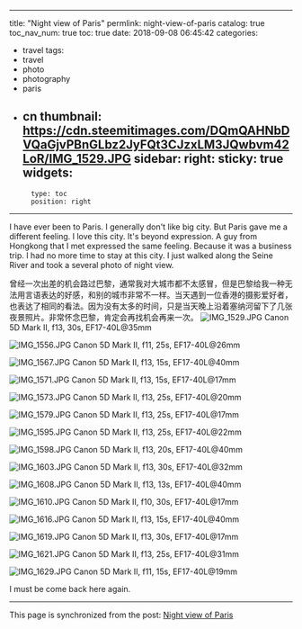 
---
title: "Night view of Paris"
permlink: night-view-of-paris
catalog: true
toc_nav_num: true
toc: true
date: 2018-09-08 06:45:42
categories:
- travel
tags:
- travel
- photo
- photography
- paris
- cn
thumbnail: https://cdn.steemitimages.com/DQmQAHNbDVQaGjvPBnGLbz2JyFQt3CJzxLM3JQwbvm42LoR/IMG_1529.JPG
sidebar:
    right:
        sticky: true
widgets:
    -
        type: toc
        position: right
---


I have ever been to Paris. I generally don't like big city. But Paris gave me a different feeling.  I love this city. It's beyond expression. A guy from Hongkong that I met  expressed the same feeling. Because it was a business trip. I had no more time to stay at this city. I just walked along the Seine River and took a several photo of night view. 

曾经一次出差的机会路过巴黎，通常我对大城市都不太感冒，但是巴黎给我一种无法用言语表达的好感，和别的城市非常不一样。当天遇到一位香港的摄影爱好者，也表达了相同的看法。因为没有太多的时间，只是当天晚上沿着塞纳河留下了几张夜景照片。非常怀念巴黎，肯定会再找机会再来一次。
![IMG_1529.JPG](https://cdn.steemitimages.com/DQmQAHNbDVQaGjvPBnGLbz2JyFQt3CJzxLM3JQwbvm42LoR/IMG_1529.JPG)
Canon 5D Mark II, f13, 30s, EF17-40L@35mm

![IMG_1556.JPG](https://cdn.steemitimages.com/DQmdyfGJGUdG8TAkF5BsrAC4ZPhiMbdTXoSRamPuKw1CiDH/IMG_1556.JPG)
Canon 5D Mark II, f11, 25s, EF17-40L@26mm

![IMG_1567.JPG](https://cdn.steemitimages.com/DQmRhSvSiVNethSSKetQv8CPSz7hWcmWHAgjZcPMLN4re1M/IMG_1567.JPG)
Canon 5D Mark II, f13, 15s, EF17-40L@40mm

![IMG_1571.JPG](https://cdn.steemitimages.com/DQmNgYSvGh9HWm1RHLQd3biwojotoiQSFTEUbuNyVZWkU8w/IMG_1571.JPG)
Canon 5D Mark II, f13, 15s, EF17-40L@17mm

![IMG_1573.JPG](https://cdn.steemitimages.com/DQmdBLuTX6ih6x8k1XoxPW7UBP6AeBD9T2qZQsXwda7cV9y/IMG_1573.JPG)
Canon 5D Mark II, f13, 25s, EF17-40L@20mm

![IMG_1579.JPG](https://cdn.steemitimages.com/DQmYRTTho9o8ZW7rYUM2kutxtpJz18hAGkN9GDbDzrxsHnf/IMG_1579.JPG)
Canon 5D Mark II, f13, 25s, EF17-40L@17mm

![IMG_1595.JPG](https://cdn.steemitimages.com/DQmY4s7pKniM7YZnNDf5W1i9stVwxTEuHSVJ9S68B1ww7vM/IMG_1595.JPG)
Canon 5D Mark II, f13, 25s, EF17-40L@22mm

![IMG_1598.JPG](https://cdn.steemitimages.com/DQmVQ8DPsz5cyS9RPb5EKYZQu7zSta9pViQ43dKZqd5ZvWL/IMG_1598.JPG)
Canon 5D Mark II, f13, 20s, EF17-40L@40mm

![IMG_1603.JPG](https://cdn.steemitimages.com/DQmeE6MX631gMYAGYB4huedKN5svMAVSQGtwD4JEJxqcQcj/IMG_1603.JPG)
Canon 5D Mark II, f13, 30s, EF17-40L@32mm

![IMG_1608.JPG](https://cdn.steemitimages.com/DQmVtJRRRPKfUEdjvuq7Ptxx2m9o1G3PFiE1nMD6V5JrhK8/IMG_1608.JPG)
Canon 5D Mark II, f13, 13s, EF17-40L@40mm

![IMG_1610.JPG](https://cdn.steemitimages.com/DQmaUDCfpbtrhTfhqJNYztUCcq64AXP9MJhQQf89qkUJepj/IMG_1610.JPG)
Canon 5D Mark II, f10, 30s, EF17-40L@17mm

![IMG_1616.JPG](https://cdn.steemitimages.com/DQmdFeY94SptYWfPU2GewGp5m2Euygcz4fC7oCSFQNHcJ5R/IMG_1616.JPG)
Canon 5D Mark II, f13, 15s, EF17-40L@40mm

![IMG_1619.JPG](https://cdn.steemitimages.com/DQmZafHCJPRuuwXCZWZ6tpGwtyrrTphPovSRp6pDDji3xA9/IMG_1619.JPG)
Canon 5D Mark II, f13, 30s, EF17-40L@17mm

![IMG_1621.JPG](https://cdn.steemitimages.com/DQmeMqaF5T8sJsVjodUtXChuXWKDXLrHuQoyzent32aJzMm/IMG_1621.JPG)
Canon 5D Mark II, f13, 25s, EF17-40L@31mm

![IMG_1629.JPG](https://cdn.steemitimages.com/DQmZMxHW4zbMyky7SpLkgHBX2XqRMBpGerYvxMZtcuunhwZ/IMG_1629.JPG)
Canon 5D Mark II, f11, 15s, EF17-40L@19mm

I must be come back here again.

- - -

This page is synchronized from the post: [Night view of Paris](https://steemit.com/@kelvinzhang/night-view-of-paris)
